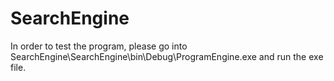 # SearchEngine
In order to test the program, please go into SearchEngine\SearchEngine\bin\Debug\ProgramEngine.exe and run the exe file.

